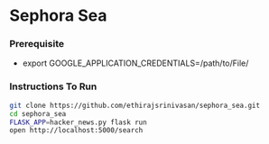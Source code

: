 # Sephora Sea

### Prerequisite

* export GOOGLE_APPLICATION_CREDENTIALS=/path/to/File/

### Instructions To Run

```sh
git clone https://github.com/ethirajsrinivasan/sephora_sea.git
cd sephora_sea
FLASK_APP=hacker_news.py flask run
open http://localhost:5000/search
```
